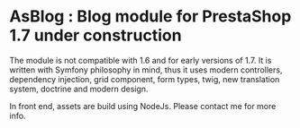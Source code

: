 # AsBlog : Blog module for PrestaShop 1.7 under construction

The module is not compatible with 1.6 and for early versions of 1.7. It is written with Symfony philosophy in mind, thus it uses modern controllers, dependency injection, grid component, form types, twig, new translation system, doctrine and modern design.

In front end, assets are build using NodeJs.
Please contact me for more info.
